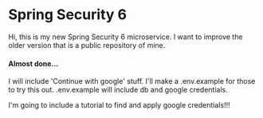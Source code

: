 # Spring Security 6

Hi, this is my new Spring Security 6 microservice. I want to improve the older version that is a public repository of mine.

#### Almost done...

I will include 'Continue with google' stuff. I'll make a .env.example for those to try this out.
.env.example will include db and google credentials.

I'm going to include a tutorial to find and apply google credentials!!!
